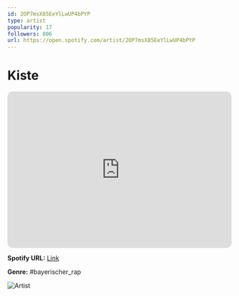 ```yaml
---
id: 2OP7msX85EeYlLwUP4bPYP
type: artist
popularity: 17
followers: 806
url: https://open.spotify.com/artist/2OP7msX85EeYlLwUP4bPYP
---
```

# Kiste

<iframe style="border-radius:12px" src="https://open.spotify.com/embed/artist/2OP7msX85EeYlLwUP4bPYP" width="100%" height="352" frameBorder="0" allowfullscreen="" allow="autoplay; clipboard-write; encrypted-media; fullscreen; picture-in-picture" loading="lazy"></iframe>

**Spotify URL:** [Link](https://open.spotify.com/artist/2OP7msX85EeYlLwUP4bPYP)

**Genre:**  #bayerischer_rap

![Artist](https://i.scdn.co/image/ab67616d0000b273495af5b6b4c314e4849eade9)
